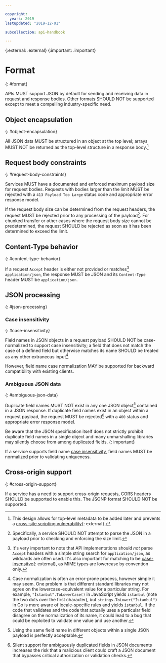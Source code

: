 ```yaml
---

copyright:
  years: 2019
lastupdated: "2019-12-01"

subcollection: api-handbook

---
```


{:external: .external}
{:important: .important}

# Format
{: #format}

APIs MUST support JSON by default for sending and receiving data in request and response
bodies. Other formats SHOULD NOT be supported except to meet a compelling
industry-specific need.

## Object encapsulation
{: #object-encapsulation}

All JSON data MUST be structured in an object at the top level; arrays MUST NOT be returned as the
top-level structure in a response body.[^never-use-root-arrays]

## Request body constraints
{: #request-body-constraints}

Services MUST have a documented and enforced maximum payload size for request bodies. Requests with
bodies larger than the limit MUST be rejected with a `413 Payload Too Large` status code and
appropriate error response model.

If the request body size can be determined from the request headers, the request MUST be rejected
prior to any processing of the payload[^processing]. For chunked transfer or other cases where the
request body size cannot be predetermined, the request SHOULD be rejected as soon as it has been
determined to exceed the limit. 

[^processing]: Specifically, a service SHOULD NOT attempt to parse the JSON in a payload prior to
   checking and enforcing the size limit.

## Content-Type behavior
{: #content-type-behavior}

If a request `Accept` header is either not provided or matches[^matching-accept-content-type]
`application/json`, the response MUST be JSON and its `Content-Type` header MUST be
`application/json`.

## JSON processing
{: #json-processing}

### Case insensitivity
{: #case-insensitivity}

Field names in JSON objects in a request payload SHOULD NOT be case-normalized to support case
insensitivity; a field that does not match the case of a defined field but otherwise matches its
name SHOULD be treated as any other extraneous input[^field-case-normalization].

However, field name case normalization MAY be supported for backward compatibility with existing
clients.

[^field-case-normalization]: Case normalization is often an error-prone process, however simple
   it may seem. One problem is that different standard libraries may not agree on the
   lowercase-equivalent value for a particular string. For example, `"İstanbul".ToLowerCase()` in
   JavaScript yields `i̇stanbul` (note the two dots over the first character), but
   `strings.ToLower("İstanbul")` in Go is more aware of locale-specific rules and yields `istanbul`.
   If the code that validates and the code that actually uses a particular field disagree on the
   normalization of its name, it could lead to a bug that could be exploited to validate one value
   and use another.
  
### Ambiguous JSON data
{: #ambiguous-json-data}

Duplicate field names MUST NOT exist in any one JSON object[^one-json-object] contained in a JSON
response. If duplicate field names exist in an object within a request payload, the request MUST be
rejected[^duplicate-json-field-names] with a `400` status and appropriate error response model.

Be aware that the JSON specification itself does not strictly prohibit duplicate field names in a
single object and many unmarshalling libraries may silently choose from among duplicated fields.
{: important}

If a service supports field name [case insensitivity](#case-insensitivity), field names MUST be
normalized prior to validating uniqueness.

[^one-json-object]: Using the same field name in different objects within a single JSON payload is
   perfectly acceptable.

[^duplicate-json-field-names]: Silent support for ambiguously duplicated fields in JSON documents
   increases the risk that a malicious client could craft a JSON document that bypasses critical
   authorization or validation checks.

## Cross-origin support
{: #cross-origin-support}

If a service has a need to support cross-origin requests, CORS headers SHOULD be supported to enable
this. The JSONP format SHOULD NOT be supported.

[^never-use-root-arrays]: This design allows for top-level metadata to be added later and prevents a
   [cross-site scripting
   vulnerability](http://haacked.com/archive/2008/11/20/anatomy-of-a-subtle-json-vulnerability.aspx/){: external}.

[^matching-accept-content-type]: It's very important to note that API implementations should _not_
   parse `Accept` headers with a simple string search for `application/json`, as wildcards are often
   used. It's also important for matching to be
   [case-insensitve](https://datatracker.ietf.org/doc/html/rfc2045#section-5.1){: external}, as MIME
   types are lowercase by convention only.
